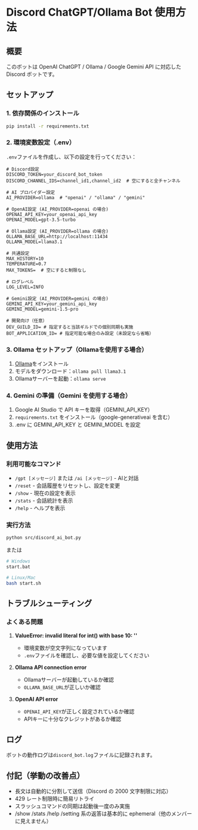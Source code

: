# Discord ChatGPT/Ollama Bot 使用方法

## 概要
このボットは OpenAI ChatGPT / Ollama / Google Gemini API に対応した Discord ボットです。

## セットアップ

### 1. 依存関係のインストール
```bash
pip install -r requirements.txt
```

### 2. 環境変数設定（.env）
`.env`ファイルを作成し、以下の設定を行ってください：

```env
# Discord設定
DISCORD_TOKEN=your_discord_bot_token
DISCORD_CHANNEL_IDS=channel_id1,channel_id2  # 空にすると全チャンネル

# AI プロバイダー設定
AI_PROVIDER=ollama  # "openai" / "ollama" / "gemini"

# OpenAI設定 (AI_PROVIDER=openai の場合)
OPENAI_API_KEY=your_openai_api_key
OPENAI_MODEL=gpt-3.5-turbo

# Ollama設定 (AI_PROVIDER=ollama の場合)
OLLAMA_BASE_URL=http://localhost:11434
OLLAMA_MODEL=llama3.1

# 共通設定
MAX_HISTORY=10
TEMPERATURE=0.7
MAX_TOKENS=  # 空にすると制限なし

# ログレベル
LOG_LEVEL=INFO

# Gemini設定 (AI_PROVIDER=gemini の場合)
GEMINI_API_KEY=your_gemini_api_key
GEMINI_MODEL=gemini-1.5-pro

# 開発向け（任意）
DEV_GUILD_ID= # 指定すると当該ギルドでの個別同期も実施
BOT_APPLICATION_ID= # 指定可能な場合のみ設定（未設定なら省略）
```

### 3. Ollama セットアップ（Ollamaを使用する場合）
1. [Ollama](https://ollama.ai/)をインストール
2. モデルをダウンロード：`ollama pull llama3.1`
3. Ollamaサーバーを起動：`ollama serve`

### 4. Gemini の準備（Gemini を使用する場合）
1. Google AI Studio で API キーを取得（GEMINI_API_KEY）
2. `requirements.txt` をインストール（google-generativeai を含む）
3. .env に GEMINI_API_KEY と GEMINI_MODEL を設定

## 使用方法

### 利用可能なコマンド
- `/gpt [メッセージ]` または `/ai [メッセージ]` - AIと対話
- `/reset` - 会話履歴をリセットし、設定を変更
- `/show` - 現在の設定を表示
- `/stats` - 会話統計を表示
- `/help` - ヘルプを表示

### 実行方法
```bash
python src/discord_ai_bot.py
```

または
```bash
# Windows
start.bat

# Linux/Mac
bash start.sh
```

## トラブルシューティング

### よくある問題

1. **ValueError: invalid literal for int() with base 10: ''**
   - 環境変数が空文字列になっています
   - `.env`ファイルを確認し、必要な値を設定してください

2. **Ollama API connection error**
   - Ollamaサーバーが起動しているか確認
   - `OLLAMA_BASE_URL`が正しいか確認

3. **OpenAI API error**
   - `OPENAI_API_KEY`が正しく設定されているか確認
   - APIキーに十分なクレジットがあるか確認

## ログ
ボットの動作ログは`discord_bot.log`ファイルに記録されます。

## 付記（挙動の改善点）
- 長文は自動的に分割して送信（Discord の 2000 文字制限に対応）
- 429 レート制限時に簡易リトライ
- スラッシュコマンドの同期は起動後一度のみ実施
- /show /stats /help /setting 系の返答は基本的に ephemeral（他のメンバーに見えません）
